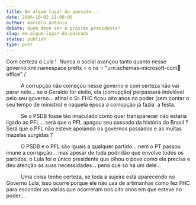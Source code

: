 ```yaml
---
title: Em algum lugar do passado...
date: 2006-10-02 21:00:00
author: marcelo.antonio
debate: Quem deve ser o próximo presidente?
slug: em-algum-lugar-do-passado
status: publish 
type: post
---
```


Com certeza o Lula !  Nunca o social avançou tanto quanto nesse governo.xml:namespace prefix = o ns = "urn:schemas-microsoft-com:office:office" /


          A corrupção não começou nesse governo e com certeza não vai parar nele... se o Geraldo for eleito, ela (corrupção) perpassará indelével pelo seu governo... afinal o Sr. FHC ficou oito anos no poder (sem contar o seu tempo de ministro) e naquela época a corrupção já fazia  a festa.


          Se o PSDB fosse tão imaculado como quer transparecer não estaria ligado ao PFL... será que o PFL apagou seu passado da história do Brasil ?  Será que o PFL não esteve apoiando os governos passados e as muitas mazelas surgidas ?


          O PSDB e o PFL são iguais a qualquer partido... nem o PT passou imune a corrupção... mas apesar de toda podridão que envolve todos os partidos, o Lula foi o único presidente que olhou o povo como ele precisa e deu atenção as suas necessidades... pena que só há um dele...


          Uma coisa tenho certeza, se toda a sujeira está aparecendo no Governo Lula, isso ocorre porque ele não usa de artimanhas como fez FHC para esconder as várias que ocorreram nos oito anos em que esteve no poder...


 


